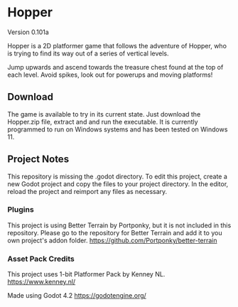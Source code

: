 # Hopper

Version 0.101a

Hopper is a 2D platformer game that follows the adventure of Hopper, who is trying to find its way out of a series of vertical levels.

Jump upwards and ascend towards the treasure chest found at the top of each level. Avoid spikes, look out for powerups and moving platforms!

## Download

The game is available to try in its current state. Just download the Hopper.zip file, extract and and run the executable. It is currently programmed to run on Windows systems and has been tested on Windows 11.

## Project Notes

This repository is missing the .godot directory. To edit this project, create a new Godot project and copy the files to your project directory. In the editor, reload the project and reimport any files as necessary.

### Plugins

This project is using Better Terrain by Portponky, but it is not included in this repository. Please go to the repository for Better Terrain and add it to you own project's addon folder.
https://github.com/Portponky/better-terrain

### Asset Pack Credits
This project uses 1-bit Platformer Pack by Kenney NL.
https://www.kenney.nl/


Made using Godot 4.2
https://godotengine.org/
